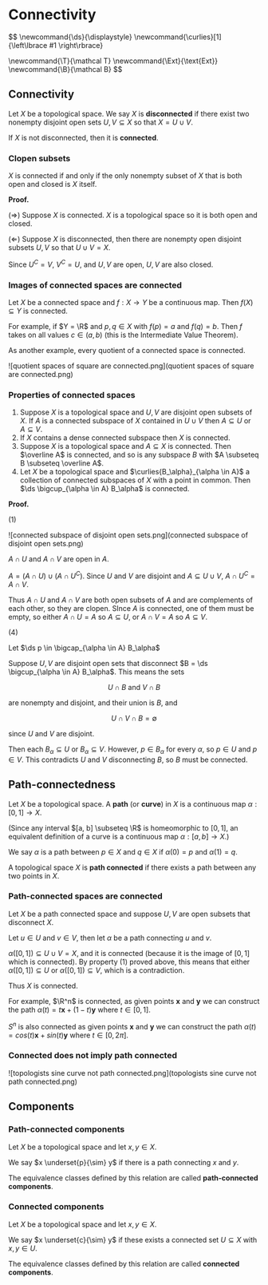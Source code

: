 # Connectivity

$$
\newcommand{\ds}{\displaystyle}
\newcommand{\curlies}[1]{\left\lbrace #1 \right\rbrace}

\newcommand{\T}{\mathcal T}
\newcommand{\Ext}{\text{Ext}}
\newcommand{\B}{\mathcal B}
$$

## Connectivity

Let $X$ be a topological space. We say $X$ is **disconnected** if there exist two nonempty disjoint open sets $U, V \subseteq X$ so that $X = U \cup V$.

If $X$ is not disconnected, then it is **connected**.

### Clopen subsets

$X$ is connected if and only if the only nonempty subset of $X$ that is both open and closed is $X$ itself.

**Proof.**

($\Rightarrow$) Suppose $X$ is connected. $X$ is a topological space so it is both open and closed.

($\Leftarrow$) Suppose $X$ is disconnected, then there are nonempty open disjoint subsets $U, V$ so that $U \cup V = X$.

Since $U^C = V$, $V^C = U$, and $U, V$ are open, $U, V$ are also closed.

### Images of connected spaces are connected

Let $X$ be a connected space and $f : X \to Y$ be a continuous map. Then $f(X) \subseteq Y$ is connected.

For example, if $Y = \R$ and $p, q \in X$ with $f(p) = a$ and $f(q) = b$. Then $f$ takes on all values $c \in (a, b)$ (this is the Intermediate Value Theorem).

As another example, every quotient of a connected space is connected.

![quotient spaces of square are connected.png](quotient spaces of square are connected.png)

### Properties of connected spaces

1. Suppose $X$ is a topological space and $U, V$ are disjoint open subsets of $X$. If $A$ is a connected subspace of $X$ contained in $U \cup V$ then $A \subseteq U$ or $A \subseteq V$.
2. If $X$ contains a dense connected subspace then $X$ is connected.
3. Suppose $X$ is a topological space and $A \subseteq X$ is connected. Then $\overline A$ is connected, and so is any subspace $B$ with $A \subseteq B \subseteq \overline A$.
4. Let $X$ be a topological space and $\curlies{B_\alpha}_{\alpha \in A}$ a collection of connected subspaces of $X$ with a point in common. Then $\ds \bigcup_{\alpha \in A} B_\alpha$ is connected.

**Proof.**

(1)

![connected subspace of disjoint open sets.png](connected subspace of disjoint open sets.png)

$A \cap U$ and $A \cap V$ are open in $A$.

$A = (A \cap U) \cup (A \cap U^C)$. Since $U$ and $V$ are disjoint and $A \subseteq U \cup V$, $A \cap U^C = A \cap V$.

Thus $A \cap U$ and $A \cap V$ are both open subsets of $A$ and are complements of each other, so they are clopen. SInce $A$ is connected, one of them must be empty, so either $A \cap U = A$ so $A \subseteq U$, or $A \cap V = A$ so $A \subseteq V$.

(4)

Let $\ds p \in \bigcap_{\alpha \in A} B_\alpha$

Suppose $U, V$ are disjoint open sets that disconnect $B = \ds \bigcup_{\alpha \in A} B_\alpha$. This means the sets

$$
U \cap B\text{ and } V \cap B
$$

are nonempty and disjoint, and their union is $B$, and

$$
U \cap V \cap B = \emptyset
$$

since $U$ and $V$ are disjoint.

Then each $B_\alpha \subseteq U$ or $B_\alpha \subseteq V$. However, $p \in B_\alpha$ for every $\alpha$, so $p \in U$ and $p \in V$. This contradicts $U$ and $V$ disconnecting $B$, so $B$ must be connected.

## Path-connectedness

Let $X$ be a topological space. A **path** (or **curve**) in $X$ is a continuous map $\alpha : [0, 1] \to X$.

(Since any interval $[a, b] \subseteq \R$ is homeomorphic to $[0, 1]$, an equivalent definition of a curve is a continuous map $\alpha : [a, b] \to X$.)

We say $\alpha$ is a path between $p \in X$ and $q \in X$ if $\alpha(0) = p$ and $\alpha(1) = q$.

A topological space $X$ is **path connected** if there exists a path between any two points in $X$.

### Path-connected spaces are connected

Let $X$ be a path connected space and suppose $U, V$ are open subsets that disconnect $X$.

Let $u \in U$ and $v \in V$, then let $\alpha$ be a path connecting $u$ and $v$.

$\alpha([0, 1]) \subseteq U \cup V = X$, and it is connected (because it is the image of $[0, 1]$ which is connected). By property (1) proved above, this means that either $\alpha([0, 1]) \subseteq U$ or $\alpha([0, 1]) \subseteq V$, which is a contradiction.

Thus $X$ is connected.

For example, $\R^n$ is connected, as given points $\mathbf x$ and $\mathbf y$ we can construct the path $\alpha(t) = t\mathbf x + (1 - t) \mathbf y$ where $t \in [0, 1]$.

$S^n$ is also connected as given points $\mathbf x$ and $\mathbf y$ we can construct the path $\alpha(t) = cos(t)\mathbf x + sin(t) \mathbf y$ where $t \in [0, 2\pi]$.

### Connected does not imply path connected

![topologists sine curve not path connected.png](topologists sine curve not path connected.png)

## Components

### Path-connected components

Let $X$ be a topological space and let $x, y \in X$.

We say $x \underset{p}{\sim} y$ if there is a path connecting $x$ and $y$.

The equivalence classes defined by this relation are called **path-connected components**.

### Connected components

Let $X$ be a topological space and let $x, y \in X$.

We say $x \underset{c}{\sim} y$ if these exists a connected set $U \subseteq X$ with $x, y \in U$.

The equivalence classes defined by this relation are called **connected components**.

